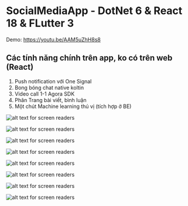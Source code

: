 # SocialMediaApp - DotNet 6 & React 18 & FLutter 3

Demo: https://youtu.be/AAM5uZhH8s8

## Các tính năng chính trên app, ko có trên web (React)

<ol>
  <li>Push notification với One Signal</li>
  <li>Bong bóng chat native koltin</li>
  <li>Video call 1-1 Agora SDK</li>
  <li>Phân Trang bài viết, bình luận</li>
  <li>Một chút Machine learning thú vị (tích hợp ở BE)</li>
</ol>

![alt text for screen readers](picture/chatbubbleImage.png "Text to show on mouseover")

![alt text for screen readers](picture/aguchat1.png "Text to show on mouseover")

![alt text for screen readers](picture/aguchat2.png "Text to show on mouseover")

![alt text for screen readers](picture/aguchat3.png "Text to show on mouseover")

![alt text for screen readers](picture/aguchat4.png "Text to show on mouseover")

![alt text for screen readers](picture/aguchat5.png "Text to show on mouseover")

![alt text for screen readers](picture/notification_bubble.png "Text to show on mouseover")

![alt text for screen readers](picture/notification_bubble1.png "Text to show on mouseover")
